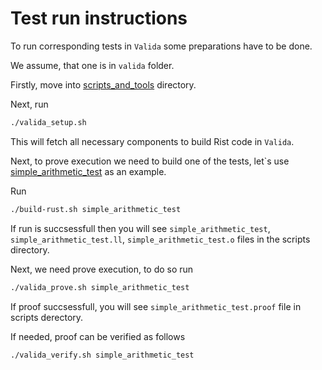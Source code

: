 # Test run instructions

To run corresponding tests in `Valida` some preparations have to be done.

We assume, that one is in `valida` folder.

Firstly, move into [scripts_and_tools](./scripts_and_tools/) directory.

Next, run

```sh
./valida_setup.sh
```

This will fetch all necessary components to build Rist code in `Valida`.

Next, to prove execution we need to build one of the tests, let`s use [simple_arithmetic_test](./tests/simple_arithmetic_test/) as an example.

Run

```sh
./build-rust.sh simple_arithmetic_test
```

If run is succsessfull then you will see `simple_arithmetic_test`, `simple_arithmetic_test.ll`, `simple_arithmetic_test.o` files in the scripts directory.

Next, we need prove execution, to do so run

```sh
./valida_prove.sh simple_arithmetic_test
```

If proof succsessfull, you will see `simple_arithmetic_test.proof` file in scripts derectory.

If needed, proof can be verified as follows

```sh
./valida_verify.sh simple_arithmetic_test
```